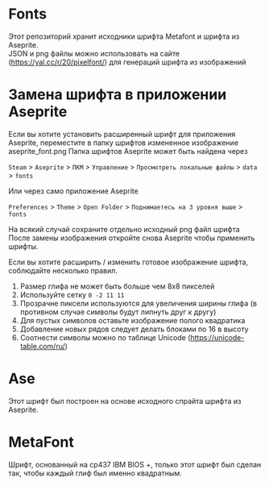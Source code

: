 # Fonts

Этот репозиторий хранит исходники шрифта Metafont и шрифта из Aseprite.  
JSON и png файлы можно использовать на сайте (https://yal.cc/r/20/pixelfont/) для генераций шрифта из изображений  

# Замена шрифта в приложении Aseprite
Если вы хотите установить расширенный шрифт для приложения Aseprite, переместите в папку шрифтов измененное изображение aseprite_font.png
Папка шрифтов Aseprite может быть найдена через 

`Steam` > `Aseprite` > `ПКМ` > `Управление` > `Просмотреть локальные файлы` > `data` > `fonts`  
  
Или через само приложение Aseprite  
  
`Preferences` > `Theme` > `Open Folder` > `Поднимаетесь на 3 уровня выше` > `fonts`  

На всякий случай сохраните отдельно исходный png файл шрифта 
После замены изображения откройте снова Aseprite чтобы применить шрифты. 

Если вы хотите расширить / изменить готовое изображение шрифта, соблюдайте несколько правил.
1. Размер глифа не может быть больше чем 8x8 пикселей
2. Используйте сетку `0 -2 11 11`
3. Прозрачне пиксели используются для увеличения ширины глифа (в противном случае символы будут липнуть друг к другу)
4. Для пустых символов оставьте изображение полого квадратика
5. Добавление новых рядов следует делать блоками по 16 в высоту
6. Соотнести символы можно по таблице Unicode (https://unicode-table.com/ru/)

# Ase
Этот шрифт был построен на основе исходного спрайта шрифта из Aseprite.

# MetaFont
Шрифт, основанный на cp437 IBM BIOS +, только этот шрифт был сделан так, чтобы каждый глиф был именно квадратным. 
